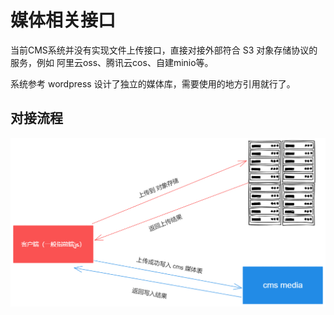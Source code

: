 # 媒体相关接口

当前CMS系统并没有实现文件上传接口，直接对接外部符合 S3 对象存储协议的服务，例如 阿里云oss、腾讯云cos、自建minio等。

系统参考 wordpress 设计了独立的媒体库，需要使用的地方引用就行了。

## 对接流程

![image](./images/media_workflow.png)

